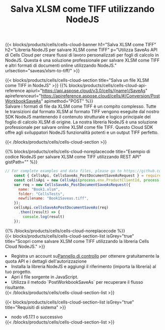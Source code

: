 ﻿---
title:  Salva XLSM come TIFF utilizzando NodeJS
description:  Utilizzando Aspose.Cells Cloud SDK per NodeJS per salvare il file in formato XLSM come file in formato TIFF.
kwords: Excel, Save XLSM as TIFF, REST, NodeJS
howto: How to save XLSM as TIFF using Aspose.Cells Cloud NodeJS library.
---
{{< blocks/products/cells/cells-cloud-banner h1="Salva XLSM come TIFF" h2="Libreria NodeJS per salvare XLSM come TIFF" p="Utilizza SaveAs API di Cells Cloud per creare flussi di lavoro personalizzati per fogli di calcolo in NodeJS. Questa è una soluzione professionale per salvare XLSM come TIFF e altri formati di documenti online utilizzando NodeJS." urlsection="saveas/xlsm-to-tiff/" >}}

{{< blocks/products/cells/cells-cloud-section title="Salva un file XLSM come TIFF in NodeJS" >}}
{{% blocks/products/cells/cells-cloud-api-reference apiurl="https://api.aspose.cloud/v3.0/cells/{name}/SaveAs" apireferenceurl="https://apireference.aspose.cloud/cells/#/Conversion/PostWorkbookSaveAs" apimethod="POST" %}}
<br/>
Salvare i formati di file da XLSM come TIFF è un compito complesso. Tutte le transizioni dal formato XLSM al formato TIFF vengono eseguite dal nostro SDK NodeJS mantenendo il contenuto strutturale e logico principale del foglio di calcolo XLSM di origine. La nostra libreria NodeJS è una soluzione professionale per salvare online XLSM come file TIFF. Questo Cloud SDK offre agli sviluppatori NodeJS funzionalità potenti e un output TIFF perfetto.

{{< /blocks/products/cells/cells-cloud-section >}}

{{% blocks/products/cells/cells-cloud-noreplacecode title="Esempio di codice NodeJS per salvare XLSM come TIFF utilizzando REST API" gistPath="" %}}
  
```js
// For complete examples and data files, please go to https://github.com/aspose-cells-cloud/aspose-cells-cloud-node/
    const { CellsApi, CellsSaveAs_PostDocumentSaveAsRequest } = require("asposecellscloud");
    const cellsApi = new CellsApi(process.env.ProductClientId, process.env.ProductClientSecret);
    var req = new CellsSaveAs_PostDocumentSaveAsRequest({
      name: "Book1.xlsm",
      folder: "CellsTests",
      newfilename: "Book1Saveas.tiff",
    });
    cellsApi.cellsSaveAsPostDocumentSaveAs(req)
      .then((result) => {
        console.log(result)
    });
```
  
{{% /blocks/products/cells/cells-cloud-noreplacecode %}}
<br/>
{{< blocks/products/cells/cells-cloud-section-list isGrey="true" title="Scopri come salvare XLSM come TIFF utilizzando la libreria Cells Cloud NodeJS." >}}
<li> Registra un account su<a href="https://dashboard.aspose.cloud/">Pannello di controllo</a> per ottenere gratuitamente la quota API e i dettagli dell'autorizzazione</li>
<li>Installa la libreria NodeJS e aggiungi il riferimento (importa la libreria) al tuo progetto.</li>
<li>Apri il file sorgente in JavaScript.</li>
<li>Utilizza il metodo `PostWorkbookSaveAs` per recuperare il flusso risultante.</li>
{{< /blocks/products/cells/cells-cloud-section-list >}}

{{< blocks/products/cells/cells-cloud-section-list isGrey="true" title="Requisiti di sistema" >}}
<li>nodo v6.17.1 o successivo</li>
{{< /blocks/products/cells/cells-cloud-section-list >}}
